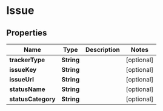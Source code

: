 
# Issue

## Properties
Name | Type | Description | Notes
------------ | ------------- | ------------- | -------------
**trackerType** | **String** |  |  [optional]
**issueKey** | **String** |  |  [optional]
**issueUrl** | **String** |  |  [optional]
**statusName** | **String** |  |  [optional]
**statusCategory** | **String** |  |  [optional]



